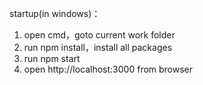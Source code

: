 startup(in windows)：
1. open cmd，goto current work folder
2. run npm install，install all packages
3. run npm start
4. open http://localhost:3000 from browser
